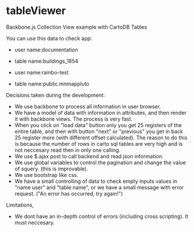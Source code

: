 # tableViewer
Backbone.js Collection View example with CartoDB Tables

You can use this data to check app:

- user name:documentation
- table name:buildings_1854
 
- user name:rambo-test
- table name:public.mnmappluto

Decisions taken during the development:

- We use backbone to process all information in user browser.
- We have a model of data with information in attributes, and then render it with backbone views. The process is very fast.
- When you click on "load data" button only you get 25 registers of the entire table, and then with button "next" or "previous" you get in back 25 register more (with different offset calculated).
The reason to do this is because the number of rows in carto sql tables are very high and is not neccesary read then in only one calling.
- We use $.ajax post to call backend and read json information. 
- We use global variables to control the pagination and change the value of squery. (this is improvable).
- We use bootstrap like css.
- We have a small controlling of data to check empty inputs values in "name user" and "table name", or we have a small message with error request. ("An error has occurred, try again!")


Limitations,
- We dont have an in-depth control of errors (including cross scripting). It must neccesary.

